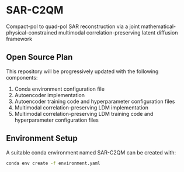 # SAR-C2QM

Compact-pol to quad-pol SAR reconstruction via a joint mathematical-physical-constrained multimodal correlation-preserving latent diffusion framework

## Open Source Plan

This repository will be progressively updated with the following components:

1. Conda environment configuration file
2. Autoencoder implementation
3. Autoencoder training code and hyperparameter configuration files
4. Multimodal correlation-preserving LDM implementation
5. Multimodal correlation-preserving LDM training code and hyperparameter configuration files

## Environment Setup

A suitable conda environment named SAR-C2QM can be created with:

```bash
conda env create -f environment.yaml
